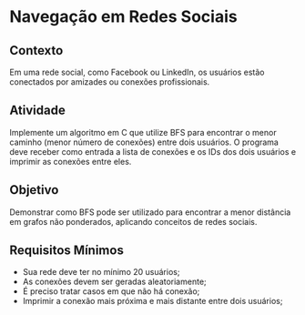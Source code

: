 <h1>Navegação em Redes Sociais </h1>

<h2>Contexto</h2>
<p>Em uma rede social, como Facebook ou LinkedIn, os usuários estão conectados por amizades ou conexões profissionais.</p>

<h2>Atividade</h2>
<p>Implemente um algoritmo em C que utilize BFS para encontrar o menor caminho (menor número de conexões) entre dois usuários. O programa deve receber como entrada a lista de conexões e os IDs dos dois usuários e imprimir as conexões entre eles.</p>

<h2>Objetivo</h2>
<p>Demonstrar como BFS pode ser utilizado para encontrar a menor distância em grafos não ponderados, aplicando conceitos de redes sociais.</p>

<h2>Requisitos Mínimos</h2>
<ul>
  <li>Sua rede deve ter no mínimo 20 usuários;</li>
  <li>As conexões devem ser geradas aleatoriamente;</li>
  <li>É preciso tratar casos em que não há conexão;</li>
  <li>Imprimir a conexão mais próxima e mais distante entre dois usuários;</li>
</ul>
